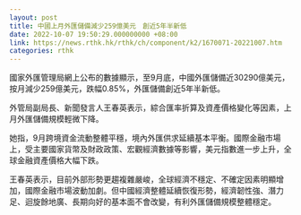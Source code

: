 ```yaml
---
layout: post
title: 中國上月外匯儲備減少259億美元　創近5年半新低
date: 2022-10-07 19:50:29.000000000 +08:00
link: https://news.rthk.hk/rthk/ch/component/k2/1670071-20221007.htm
categories: rthk
---
```


國家外匯管理局網上公布的數據顯示，至9月底，中國外匯儲備近30290億美元，按月減少259億美元，跌幅0.85%，外匯儲備創近5年半新低。

外管局副局長、新聞發言人王春英表示，綜合匯率折算及資產價格變化等因素，上月外匯儲備規模輕微下降。

她指，9月跨境資金流動整體平穩，境內外匯供求延續基本平衡。國際金融市場上，受主要國家貨幣及財政政策、宏觀經濟數據等影響，美元指數進一步上升，全球金融資產價格大幅下跌。

王春英表示，目前外部形勢更趨複雜嚴峻，全球經濟不穩定、不確定因素明顯增加，國際金融市場波動加劇。但中國經濟整體延續恢復形勢，經濟韌性強、潛力足、迴旋餘地廣、長期向好的基本面不會改變，有利外匯儲備規模整體穩定。
